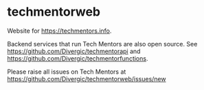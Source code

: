 # techmentorweb
Website for https://techmentors.info.

Backend services that run Tech Mentors are also open source. See https://github.com/Divergic/techmentorapi and https://github.com/Divergic/techmentorfunctions.

Please raise all issues on Tech Mentors at https://github.com/Divergic/techmentorweb/issues/new